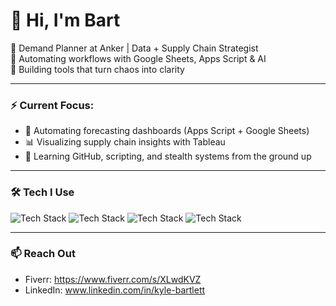# 👋 Hi, I'm Bart

🔹 Demand Planner at Anker | Data + Supply Chain Strategist  
🔹 Automating workflows with Google Sheets, Apps Script & AI  
🔹 Building tools that turn chaos into clarity

---

### ⚡ Current Focus:
- 🔧 Automating forecasting dashboards (Apps Script + Google Sheets)
- 📊 Visualizing supply chain insights with Tableau
- 🧠 Learning GitHub, scripting, and stealth systems from the ground up

---

### 🛠 Tech I Use
![Tech Stack](https://img.shields.io/badge/-Google%20Apps%20Script-informational?style=flat&logo=google)
![Tech Stack](https://img.shields.io/badge/-Python-informational?style=flat&logo=python)
![Tech Stack](https://img.shields.io/badge/-Tableau-informational?style=flat&logo=tableau)
![Tech Stack](https://img.shields.io/badge/-GitHub-informational?style=flat&logo=github)

---

### 📫 Reach Out
- Fiverr: https://www.fiverr.com/s/XLwdKVZ
- LinkedIn: www.linkedin.com/in/kyle-bartlett
